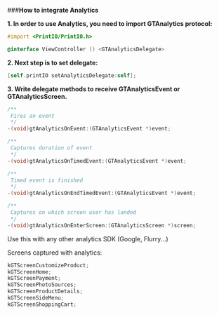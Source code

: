 ###**How to integrate Analytics**

**1. In order to use Analytics, you need to import GTAnalytics protocol:**

```Objective-C
#import <PrintIO/PrintIO.h>

@interface ViewController () <GTAnalyticsDelegate>
```

**2. Next step is to set delegate:**

```Objective-C
[self.printIO setAnalyticsDelegate:self];
```

**3. Write delegate methods to receive GTAnalyticsEvent or GTAnalyticsScreen.**

```Objective-C
/**
 Fires an event
 */
-(void)gtAnalyticsOnEvent:(GTAnalyticsEvent *)event;

/**
 Captures duration of event
 */
-(void)gtAnalyticsOnTimedEvent:(GTAnalyticsEvent *)event;

/**
 Timed event is finished
 */
-(void)gtAnalyticsOnEndTimedEvent:(GTAnalyticsEvent *)event;

/**
 Captures on which screen user has landed
 */
-(void)gtAnalyticsOnEnterScreen:(GTAnalyticsScreen *)screen;
```

Use this with any other analytics SDK (Google, Flurry...)

Screens captured with analytics:

```Objective-C
kGTScreenCustomizeProduct;
kGTScreenHome;
kGTScreenPayment;
kGTScreenPhotoSources;
kGTScreenProductDetails;
kGTScreenSideMenu;
kGTScreenShoppingCart;
```

